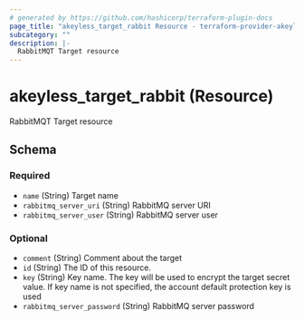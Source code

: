 ```yaml
---
# generated by https://github.com/hashicorp/terraform-plugin-docs
page_title: "akeyless_target_rabbit Resource - terraform-provider-akeyless"
subcategory: ""
description: |-
  RabbitMQT Target resource
---
```


# akeyless_target_rabbit (Resource)

RabbitMQT Target resource



<!-- schema generated by tfplugindocs -->
## Schema

### Required

- `name` (String) Target name
- `rabbitmq_server_uri` (String) RabbitMQ server URI
- `rabbitmq_server_user` (String) RabbitMQ server user

### Optional

- `comment` (String) Comment about the target
- `id` (String) The ID of this resource.
- `key` (String) Key name. The key will be used to encrypt the target secret value. If key name is not specified, the account default protection key is used
- `rabbitmq_server_password` (String) RabbitMQ server password


